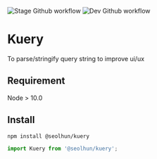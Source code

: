 ![Stage Github workflow](https://github.com/Seolhun/kuery/actions/workflows/stage-build-test.yml/badge.svg)
![Dev Github workflow](https://github.com/Seolhun/kuery/actions/workflows/dev-build-test.yml/badge.svg)

# Kuery

To parse/stringify query string to improve ui/ux

## Requirement

Node > 10.0

## Install

```bash
npm install @seolhun/kuery
```

```ts
import Kuery from '@seolhun/kuery';
```
